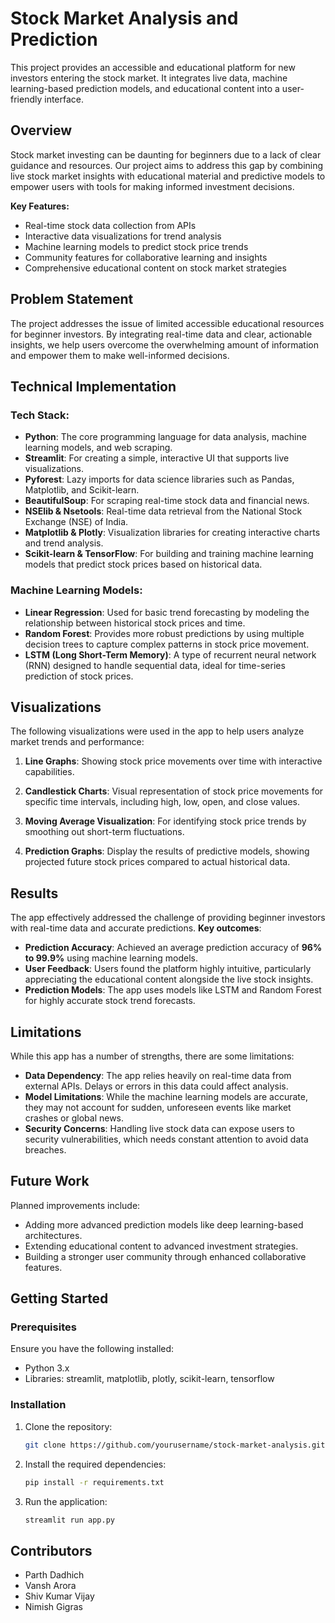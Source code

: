 # Stock Market Analysis and Prediction

This project provides an accessible and educational platform for new investors entering the stock market. It integrates live data, machine learning-based prediction models, and educational content into a user-friendly interface.

## Overview

Stock market investing can be daunting for beginners due to a lack of clear guidance and resources. Our project aims to address this gap by combining live stock market insights with educational material and predictive models to empower users with tools for making informed investment decisions.

**Key Features:**
- Real-time stock data collection from APIs
- Interactive data visualizations for trend analysis
- Machine learning models to predict stock price trends
- Community features for collaborative learning and insights
- Comprehensive educational content on stock market strategies

## Problem Statement

The project addresses the issue of limited accessible educational resources for beginner investors. By integrating real-time data and clear, actionable insights, we help users overcome the overwhelming amount of information and empower them to make well-informed decisions.

## Technical Implementation

### Tech Stack:
- **Python**: The core programming language for data analysis, machine learning models, and web scraping.
- **Streamlit**: For creating a simple, interactive UI that supports live visualizations.
- **Pyforest**: Lazy imports for data science libraries such as Pandas, Matplotlib, and Scikit-learn.
- **BeautifulSoup**: For scraping real-time stock data and financial news.
- **NSElib & Nsetools**: Real-time data retrieval from the National Stock Exchange (NSE) of India.
- **Matplotlib & Plotly**: Visualization libraries for creating interactive charts and trend analysis.
- **Scikit-learn & TensorFlow**: For building and training machine learning models that predict stock prices based on historical data.

### Machine Learning Models:
- **Linear Regression**: Used for basic trend forecasting by modeling the relationship between historical stock prices and time.
- **Random Forest**: Provides more robust predictions by using multiple decision trees to capture complex patterns in stock price movement.
- **LSTM (Long Short-Term Memory)**: A type of recurrent neural network (RNN) designed to handle sequential data, ideal for time-series prediction of stock prices.

## Visualizations

The following visualizations were used in the app to help users analyze market trends and performance:

1. **Line Graphs**: Showing stock price movements over time with interactive capabilities.
  
2. **Candlestick Charts**: Visual representation of stock price movements for specific time intervals, including high, low, open, and close values.
   
3. **Moving Average Visualization**: For identifying stock price trends by smoothing out short-term fluctuations.

4. **Prediction Graphs**: Display the results of predictive models, showing projected future stock prices compared to actual historical data.
   

## Results

The app effectively addressed the challenge of providing beginner investors with real-time data and accurate predictions. **Key outcomes**:
- **Prediction Accuracy**: Achieved an average prediction accuracy of **96% to 99.9%** using machine learning models.
- **User Feedback**: Users found the platform highly intuitive, particularly appreciating the educational content alongside the live stock insights.
- **Prediction Models**: The app uses models like LSTM and Random Forest for highly accurate stock trend forecasts.

## Limitations

While this app has a number of strengths, there are some limitations:
- **Data Dependency**: The app relies heavily on real-time data from external APIs. Delays or errors in this data could affect analysis.
- **Model Limitations**: While the machine learning models are accurate, they may not account for sudden, unforeseen events like market crashes or global news.
- **Security Concerns**: Handling live stock data can expose users to security vulnerabilities, which needs constant attention to avoid data breaches.

## Future Work

Planned improvements include:
- Adding more advanced prediction models like deep learning-based architectures.
- Extending educational content to advanced investment strategies.
- Building a stronger user community through enhanced collaborative features.

## Getting Started

### Prerequisites

Ensure you have the following installed:
- Python 3.x
- Libraries: streamlit, matplotlib, plotly, scikit-learn, tensorflow

### Installation

1. Clone the repository:
   ```bash
   git clone https://github.com/yourusername/stock-market-analysis.git
   ```
2. Install the required dependencies:
   ```bash
   pip install -r requirements.txt
   ```
3. Run the application:
   ```bash
   streamlit run app.py
   ```

## Contributors

- Parth Dadhich
- Vansh Arora
- Shiv Kumar Vijay
- Nimish Gigras

